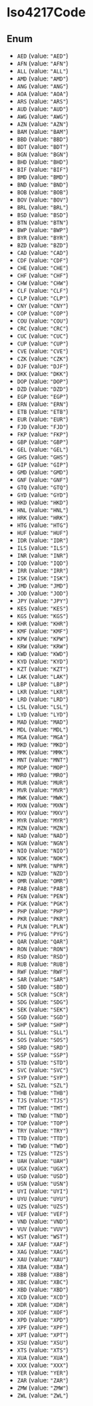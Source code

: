 # Iso4217Code

## Enum

* `AED` (value: `"AED"`)
* `AFN` (value: `"AFN"`)
* `ALL` (value: `"ALL"`)
* `AMD` (value: `"AMD"`)
* `ANG` (value: `"ANG"`)
* `AOA` (value: `"AOA"`)
* `ARS` (value: `"ARS"`)
* `AUD` (value: `"AUD"`)
* `AWG` (value: `"AWG"`)
* `AZN` (value: `"AZN"`)
* `BAM` (value: `"BAM"`)
* `BBD` (value: `"BBD"`)
* `BDT` (value: `"BDT"`)
* `BGN` (value: `"BGN"`)
* `BHD` (value: `"BHD"`)
* `BIF` (value: `"BIF"`)
* `BMD` (value: `"BMD"`)
* `BND` (value: `"BND"`)
* `BOB` (value: `"BOB"`)
* `BOV` (value: `"BOV"`)
* `BRL` (value: `"BRL"`)
* `BSD` (value: `"BSD"`)
* `BTN` (value: `"BTN"`)
* `BWP` (value: `"BWP"`)
* `BYR` (value: `"BYR"`)
* `BZD` (value: `"BZD"`)
* `CAD` (value: `"CAD"`)
* `CDF` (value: `"CDF"`)
* `CHE` (value: `"CHE"`)
* `CHF` (value: `"CHF"`)
* `CHW` (value: `"CHW"`)
* `CLF` (value: `"CLF"`)
* `CLP` (value: `"CLP"`)
* `CNY` (value: `"CNY"`)
* `COP` (value: `"COP"`)
* `COU` (value: `"COU"`)
* `CRC` (value: `"CRC"`)
* `CUC` (value: `"CUC"`)
* `CUP` (value: `"CUP"`)
* `CVE` (value: `"CVE"`)
* `CZK` (value: `"CZK"`)
* `DJF` (value: `"DJF"`)
* `DKK` (value: `"DKK"`)
* `DOP` (value: `"DOP"`)
* `DZD` (value: `"DZD"`)
* `EGP` (value: `"EGP"`)
* `ERN` (value: `"ERN"`)
* `ETB` (value: `"ETB"`)
* `EUR` (value: `"EUR"`)
* `FJD` (value: `"FJD"`)
* `FKP` (value: `"FKP"`)
* `GBP` (value: `"GBP"`)
* `GEL` (value: `"GEL"`)
* `GHS` (value: `"GHS"`)
* `GIP` (value: `"GIP"`)
* `GMD` (value: `"GMD"`)
* `GNF` (value: `"GNF"`)
* `GTQ` (value: `"GTQ"`)
* `GYD` (value: `"GYD"`)
* `HKD` (value: `"HKD"`)
* `HNL` (value: `"HNL"`)
* `HRK` (value: `"HRK"`)
* `HTG` (value: `"HTG"`)
* `HUF` (value: `"HUF"`)
* `IDR` (value: `"IDR"`)
* `ILS` (value: `"ILS"`)
* `INR` (value: `"INR"`)
* `IQD` (value: `"IQD"`)
* `IRR` (value: `"IRR"`)
* `ISK` (value: `"ISK"`)
* `JMD` (value: `"JMD"`)
* `JOD` (value: `"JOD"`)
* `JPY` (value: `"JPY"`)
* `KES` (value: `"KES"`)
* `KGS` (value: `"KGS"`)
* `KHR` (value: `"KHR"`)
* `KMF` (value: `"KMF"`)
* `KPW` (value: `"KPW"`)
* `KRW` (value: `"KRW"`)
* `KWD` (value: `"KWD"`)
* `KYD` (value: `"KYD"`)
* `KZT` (value: `"KZT"`)
* `LAK` (value: `"LAK"`)
* `LBP` (value: `"LBP"`)
* `LKR` (value: `"LKR"`)
* `LRD` (value: `"LRD"`)
* `LSL` (value: `"LSL"`)
* `LYD` (value: `"LYD"`)
* `MAD` (value: `"MAD"`)
* `MDL` (value: `"MDL"`)
* `MGA` (value: `"MGA"`)
* `MKD` (value: `"MKD"`)
* `MMK` (value: `"MMK"`)
* `MNT` (value: `"MNT"`)
* `MOP` (value: `"MOP"`)
* `MRO` (value: `"MRO"`)
* `MUR` (value: `"MUR"`)
* `MVR` (value: `"MVR"`)
* `MWK` (value: `"MWK"`)
* `MXN` (value: `"MXN"`)
* `MXV` (value: `"MXV"`)
* `MYR` (value: `"MYR"`)
* `MZN` (value: `"MZN"`)
* `NAD` (value: `"NAD"`)
* `NGN` (value: `"NGN"`)
* `NIO` (value: `"NIO"`)
* `NOK` (value: `"NOK"`)
* `NPR` (value: `"NPR"`)
* `NZD` (value: `"NZD"`)
* `OMR` (value: `"OMR"`)
* `PAB` (value: `"PAB"`)
* `PEN` (value: `"PEN"`)
* `PGK` (value: `"PGK"`)
* `PHP` (value: `"PHP"`)
* `PKR` (value: `"PKR"`)
* `PLN` (value: `"PLN"`)
* `PYG` (value: `"PYG"`)
* `QAR` (value: `"QAR"`)
* `RON` (value: `"RON"`)
* `RSD` (value: `"RSD"`)
* `RUB` (value: `"RUB"`)
* `RWF` (value: `"RWF"`)
* `SAR` (value: `"SAR"`)
* `SBD` (value: `"SBD"`)
* `SCR` (value: `"SCR"`)
* `SDG` (value: `"SDG"`)
* `SEK` (value: `"SEK"`)
* `SGD` (value: `"SGD"`)
* `SHP` (value: `"SHP"`)
* `SLL` (value: `"SLL"`)
* `SOS` (value: `"SOS"`)
* `SRD` (value: `"SRD"`)
* `SSP` (value: `"SSP"`)
* `STD` (value: `"STD"`)
* `SVC` (value: `"SVC"`)
* `SYP` (value: `"SYP"`)
* `SZL` (value: `"SZL"`)
* `THB` (value: `"THB"`)
* `TJS` (value: `"TJS"`)
* `TMT` (value: `"TMT"`)
* `TND` (value: `"TND"`)
* `TOP` (value: `"TOP"`)
* `TRY` (value: `"TRY"`)
* `TTD` (value: `"TTD"`)
* `TWD` (value: `"TWD"`)
* `TZS` (value: `"TZS"`)
* `UAH` (value: `"UAH"`)
* `UGX` (value: `"UGX"`)
* `USD` (value: `"USD"`)
* `USN` (value: `"USN"`)
* `UYI` (value: `"UYI"`)
* `UYU` (value: `"UYU"`)
* `UZS` (value: `"UZS"`)
* `VEF` (value: `"VEF"`)
* `VND` (value: `"VND"`)
* `VUV` (value: `"VUV"`)
* `WST` (value: `"WST"`)
* `XAF` (value: `"XAF"`)
* `XAG` (value: `"XAG"`)
* `XAU` (value: `"XAU"`)
* `XBA` (value: `"XBA"`)
* `XBB` (value: `"XBB"`)
* `XBC` (value: `"XBC"`)
* `XBD` (value: `"XBD"`)
* `XCD` (value: `"XCD"`)
* `XDR` (value: `"XDR"`)
* `XOF` (value: `"XOF"`)
* `XPD` (value: `"XPD"`)
* `XPF` (value: `"XPF"`)
* `XPT` (value: `"XPT"`)
* `XSU` (value: `"XSU"`)
* `XTS` (value: `"XTS"`)
* `XUA` (value: `"XUA"`)
* `XXX` (value: `"XXX"`)
* `YER` (value: `"YER"`)
* `ZAR` (value: `"ZAR"`)
* `ZMW` (value: `"ZMW"`)
* `ZWL` (value: `"ZWL"`)
